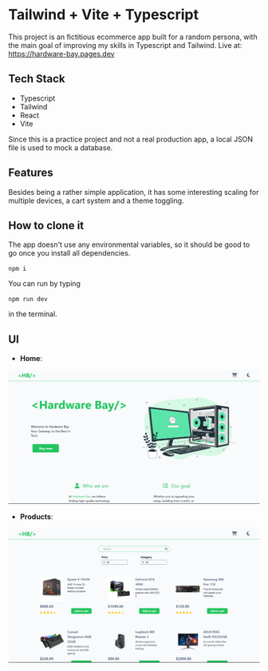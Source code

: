 # Tailwind + Vite + Typescript

This project is an fictitious ecommerce app built for a random persona, with the main goal of improving my skills in Typescript and Tailwind.
Live at: https://hardware-bay.pages.dev

## Tech Stack

- Typescript
- Tailwind
- React
- Vite

Since this is a practice project and not a real production app, a local JSON file is used to mock a database.

## Features 

Besides being a rather simple application, it has some interesting scaling for multiple devices, a cart system and a theme toggling. 

## How to clone it

The app doesn't use any environmental variables, so it should be good to go once you install all dependencies. 

````
npm i
````

You can run by typing 
````
npm run dev
````
 in the terminal.
 
## UI

- **Home**:

![alt text](image.png)

- **Products**:

![alt text](image-1.png)
